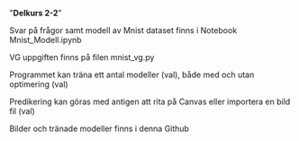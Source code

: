 "**Delkurs 2-2**" 

Svar på frågor samt modell av Mnist dataset finns i Notebook Mnist_Modell.ipynb

VG uppgiften finns på filen mnist_vg.py

Programmet kan träna ett antal modeller (val), både med och utan optimering (val)

Predikering kan göras med antigen att rita på Canvas eller importera en bild fil (val)

Bilder och tränade modeller finns i denna Github

